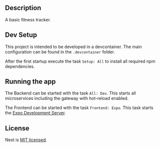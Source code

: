 ## Description

A basic fitness tracker.

## Dev Setup
This project is intended to be developed in a devcontainer. The main configuration can be found in the `.devcontainer` folder.

After the first startup execute the task `Setup: All` to install all required npm dependencies.

## Running the app

The Backend can be started with the task `All: Dev`. This starts all microservices including the gateway with hot-reload enabled.

The Frontend can be started with the task `Frontend: Expo`. This task starts the [Expo Development Server](https://docs.expo.dev/develop/development-builds/use-development-builds/#start-the-development-server).

## License

Nest is [MIT licensed](LICENSE).
